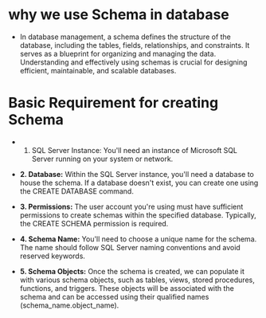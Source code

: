 # why we use Schema in database
 - In database management, a schema defines the structure of the database, including the tables, fields, relationships, and constraints. It serves as a blueprint for organizing 
   and managing the data. Understanding and effectively using schemas is crucial for designing efficient, maintainable, and scalable databases.
# Basic Requirement for creating Schema
 - 1. SQL Server Instance: You'll need an instance of Microsoft SQL Server running on your system or network.

 - **2. Database:** Within the SQL Server instance, you'll need a database to house the schema. If a database doesn't exist, you can create one using the CREATE DATABASE command.

 - **3. Permissions:** The user account you're using must have sufficient permissions to create schemas within the specified database. Typically, the CREATE SCHEMA permission is required.
      
  - **4. Schema Name:** You'll need to choose a unique name for the schema. The name should follow SQL Server naming conventions and avoid reserved keywords.

  - **5. Schema Objects:** Once the schema is created, we can populate it with various schema objects, such as tables, views, stored procedures, functions, and triggers. These objects will be associated with the schema and can be accessed using their qualified names (schema_name.object_name).
       
